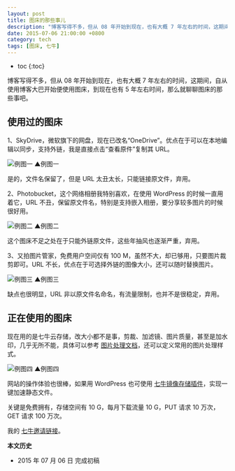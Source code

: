 ```yaml
---
layout: post
title: 图床的那些事儿
description: "博客写得不多，但从 08 年开始到现在，也有大概 7 年左右的时间，这期间，自从使用博客大巴开始便使用图床，到现在也有 5 年左右时间，那么就聊聊图床的那些事吧。"
date: 2015-07-06 21:00:00 +0800
category: tech
tags: [图床, 七牛]
---
```


* toc
{:toc}

博客写得不多，但从 08 年开始到现在，也有大概 7 年左右的时间，这期间，自从使用博客大巴开始便使用图床，到现在也有 5 年左右时间，那么就聊聊图床的那些事吧。

## 使用过的图床

1、SkyDrive，微软旗下的网盘，现在已改名“OneDrive”。优点在于可以在本地编辑以同步，支持外链，我是直接点击“查看原件”复制其 URL。

![例图一](https://b7x4rg.by3302.livefilestore.com/y3p6j2KbLqm8ekbQ4GskI0agfyuSzcwnopP2q267krb_rl7D30ar-ERXV9CXRLTJDGgjSJplRm1YWSpQNjvbzG2rIqItgR0ZxJk7DytGDPd85clmeDri8D8MGeAOW4nVPr9EGA9-rj_XpMTSJOqHJoXZd8uKieZGyL62SEJOg8BAsA/image-hosting.jpg)
▲例图一

是的，文件名保留了，但是 URL 太丑太长，只能链接原文件，弃用。

2、Photobucket，这个网络相册我特别喜欢，在使用 WordPress 的时候一直用着它，URL 不丑，保留原文件名，特别是支持嵌入相册，要分享较多图片的时候很好用。

![例图二](http://i951.photobucket.com/albums/ad353/Fooleap/image-hosting.jpg)
▲例图二

这个图床不足之处在于只能外链原文件，这些年抽风也逐渐严重，弃用。

3、又拍图片管家，免费用户空间仅有 100 M，虽然不大，却已够用，只要图片裁剪即可。URL 不长，优点在于可选择外链的图像大小，还可以随时替换图片。

![例图三](http://pic.yupoo.com/fooleap_v/EMtGuxQJ/vwvWz.jpg)
▲例图三

缺点也很明显，URL 非以原文件名命名，有流量限制，也并不是很稳定，弃用。


## 正在使用的图床

现在用的是七牛云存储，改大小都不是事，剪裁、加滤镜、图片质量，甚至是加水印，几乎无所不能，具体可以参考 [图片处理文档](http://developer.qiniu.com/docs/v6/api/reference/fop/image/)，还可以定义常用的图片处理样式。

![例图四]({{site.IMG_PATH}}/image-hosting.jpg_640)
▲例图四

网站的操作体验也很棒，如果用 WordPress 也可使用 [七牛镜像存储插件](https://wordpress.org/plugins/wpjam-qiniu/)，实现一键加速静态文件。

关键是免费拥有，存储空间有 10 G，每月下载流量 10 G，PUT 请求 10 万次，GET 请求 100 万次。

我的 [七牛邀请链接](https://portal.qiniu.com/signup?code=3lmtscszx8zf4)。

**本文历史**

* 2015 年 07 月 06 日 完成初稿
